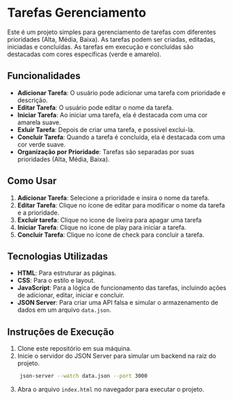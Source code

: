 # Tarefas Gerenciamento

Este é um projeto simples para gerenciamento de tarefas com diferentes prioridades (Alta, Média, Baixa). As tarefas podem ser criadas, editadas, iniciadas e concluídas. As tarefas em execução e concluídas são destacadas com cores específicas (verde e amarelo).

## Funcionalidades

- **Adicionar Tarefa**: O usuário pode adicionar uma tarefa com prioridade e descrição.
- **Editar Tarefa**: O usuário pode editar o nome da tarefa.
- **Iniciar Tarefa**: Ao iniciar uma tarefa, ela é destacada com uma cor amarela suave.
- **Exluir Tarefa**: Depois de criar uma tarefa, e possivel exclui-la.
- **Concluir Tarefa**: Quando a tarefa é concluída, ela é destacada com uma cor verde suave.
- **Organização por Prioridade**: Tarefas são separadas por suas prioridades (Alta, Média, Baixa).

## Como Usar

1. **Adicionar Tarefa**: Selecione a prioridade e insira o nome da tarefa.
2. **Editar Tarefa**: Clique no ícone de editar para modificar o nome da tarefa e a prioridade.
3. **Excluir tarefa**: Clique no icone de lixeira para apagar uma tarefa
4. **Iniciar Tarefa**: Clique no ícone de play para iniciar a tarefa.
5. **Concluir Tarefa**: Clique no ícone de check para concluir a tarefa.

## Tecnologias Utilizadas

- **HTML**: Para estruturar as páginas.
- **CSS**: Para o estilo e layout.
- **JavaScript**: Para a lógica de funcionamento das tarefas, incluindo ações de adicionar, editar, iniciar e concluir.
- **JSON Server**: Para criar uma API falsa e simular o armazenamento de dados em um arquivo `data.json`.

## Instruções de Execução

1. Clone este repositório em sua máquina.
2. Inicie o servidor do JSON Server para simular um backend na raiz do projeto.

```bash
    json-server --watch data.json --port 3000
```
3. Abra o arquivo `index.html` no navegador para executar o projeto.
